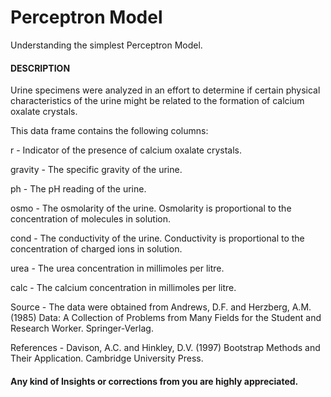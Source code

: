 # Perceptron Model
Understanding the simplest Perceptron Model.

#### DESCRIPTION
Urine specimens were analyzed in an effort to determine if certain physical characteristics of the urine might be related to the formation of calcium oxalate crystals.

This data frame contains the following columns:

r - Indicator of the presence of calcium oxalate crystals.

gravity - The specific gravity of the urine.

ph - The pH reading of the urine.

osmo - The osmolarity of the urine. Osmolarity is proportional to the concentration of molecules in solution.

cond - The conductivity of the urine. Conductivity is proportional to the concentration of charged ions in solution.

urea - The urea concentration in millimoles per litre.

calc - The calcium concentration in millimoles per litre.

Source - The data were obtained from Andrews, D.F. and Herzberg, A.M. (1985) Data: A Collection of Problems from Many Fields for the    Student and Research Worker. Springer-Verlag.

References - Davison, A.C. and Hinkley, D.V. (1997) Bootstrap Methods and Their Application. Cambridge University Press.

#### Any kind of Insights or corrections from you are highly appreciated.
